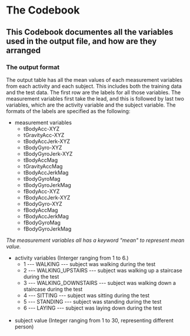 # The Codebook
## This Codebook documentes all the variables used in the output file, and how are they arranged

### The output format
The output table has all the mean values of each measurement variables from each activity and each subject. This includes both the training data and the test data.
The first row are the labels for all those variables. The measurement variables first take the lead, and this is followed by last two variables, which are the activity variable and the subject variable.
The formats of the labels are specified as the following: <br>
- measurement variables
  - tBodyAcc-XYZ
  - tGravityAcc-XYZ
  - tBodyAccJerk-XYZ
  - tBodyGyro-XYZ
  - tBodyGyroJerk-XYZ
  - tBodyAccMag
  - tGravityAccMag
  - tBodyAccJerkMag
  - tBodyGyroMag
  - tBodyGyroJerkMag
  - fBodyAcc-XYZ
  - fBodyAccJerk-XYZ
  - fBodyGyro-XYZ
  - fBodyAccMag
  - fBodyAccJerkMag
  - fBodyGyroMag
  - fBodyGyroJerkMag
  
<i>The measurement variables all has a keyword "mean" to represent mean value.</i>
- activity variables (Interger ranging from 1 to 6.)
  - 1 --- WALKING --- subject was walking during the test
  - 2 --- WALKING_UPSTAIRS --- subject was walking up a staircase during the test
  - 3 --- WALKING_DOWNSTAIRS --- subject was walking down a staircase during the test
  - 4 --- SITTING --- subject was sitting during the test
  - 5 --- STANDING --- subject was standing during the test
  - 6 --- LAYING --- subject was laying down during the test <br></br>
- subject value (Integer ranging from 1 to 30, representing different person)
